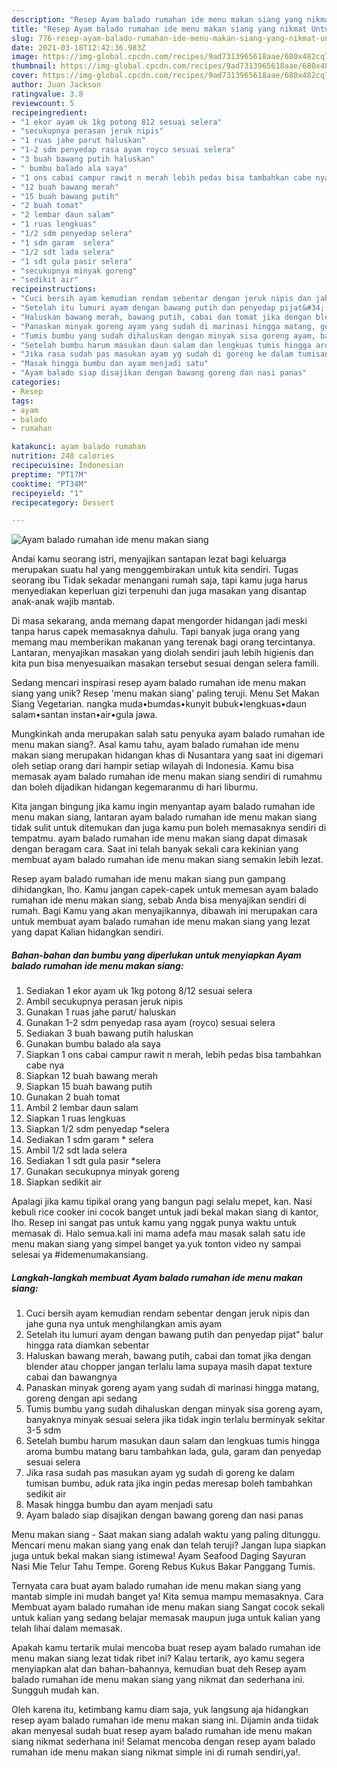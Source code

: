 ```yaml
---
description: "Resep Ayam balado rumahan ide menu makan siang yang nikmat Untuk Jualan"
title: "Resep Ayam balado rumahan ide menu makan siang yang nikmat Untuk Jualan"
slug: 776-resep-ayam-balado-rumahan-ide-menu-makan-siang-yang-nikmat-untuk-jualan
date: 2021-03-18T12:42:36.983Z
image: https://img-global.cpcdn.com/recipes/9ad7313965618aae/680x482cq70/ayam-balado-rumahan-ide-menu-makan-siang-foto-resep-utama.jpg
thumbnail: https://img-global.cpcdn.com/recipes/9ad7313965618aae/680x482cq70/ayam-balado-rumahan-ide-menu-makan-siang-foto-resep-utama.jpg
cover: https://img-global.cpcdn.com/recipes/9ad7313965618aae/680x482cq70/ayam-balado-rumahan-ide-menu-makan-siang-foto-resep-utama.jpg
author: Juan Jackson
ratingvalue: 3.8
reviewcount: 5
recipeingredient:
- "1 ekor ayam uk 1kg potong 812 sesuai selera"
- "secukupnya perasan jeruk nipis"
- "1 ruas jahe parut haluskan"
- "1-2 sdm penyedap rasa ayam royco sesuai selera"
- "3 buah bawang putih haluskan"
- " bumbu balado ala saya"
- "1 ons cabai campur rawit n merah lebih pedas bisa tambahkan cabe nya"
- "12 buah bawang merah"
- "15 buah bawang putih"
- "2 buah tomat"
- "2 lembar daun salam"
- "1 ruas lengkuas"
- "1/2 sdm penyedap selera"
- "1 sdm garam  selera"
- "1/2 sdt lada selera"
- "1 sdt gula pasir selera"
- "secukupnya minyak goreng"
- "sedikit air"
recipeinstructions:
- "Cuci bersih ayam kemudian rendam sebentar dengan jeruk nipis dan jahe guna nya untuk menghilangkan amis ayam"
- "Setelah itu lumuri ayam dengan bawang putih dan penyedap pijat&#34; balur hingga rata diamkan sebentar"
- "Haluskan bawang merah, bawang putih, cabai dan tomat jika dengan blender atau chopper jangan terlalu lama supaya masih dapat texture cabai dan bawangnya"
- "Panaskan minyak goreng ayam yang sudah di marinasi hingga matang, goreng dengan api sedang"
- "Tumis bumbu yang sudah dihaluskan dengan minyak sisa goreng ayam, banyaknya minyak sesuai selera jika tidak ingin terlalu berminyak sekitar 3-5 sdm"
- "Setelah bumbu harum masukan daun salam dan lengkuas tumis hingga aroma bumbu matang baru tambahkan lada, gula, garam dan penyedap sesuai selera"
- "Jika rasa sudah pas masukan ayam yg sudah di goreng ke dalam tumisan bumbu, aduk rata jika ingin pedas meresap boleh tambahkan sedikit air"
- "Masak hingga bumbu dan ayam menjadi satu"
- "Ayam balado siap disajikan dengan bawang goreng dan nasi panas"
categories:
- Resep
tags:
- ayam
- balado
- rumahan

katakunci: ayam balado rumahan 
nutrition: 248 calories
recipecuisine: Indonesian
preptime: "PT17M"
cooktime: "PT34M"
recipeyield: "1"
recipecategory: Dessert

---
```



![Ayam balado rumahan ide menu makan siang](https://img-global.cpcdn.com/recipes/9ad7313965618aae/680x482cq70/ayam-balado-rumahan-ide-menu-makan-siang-foto-resep-utama.jpg)

Andai kamu seorang istri, menyajikan santapan lezat bagi keluarga merupakan suatu hal yang menggembirakan untuk kita sendiri. Tugas seorang ibu Tidak sekadar menangani rumah saja, tapi kamu juga harus menyediakan keperluan gizi terpenuhi dan juga masakan yang disantap anak-anak wajib mantab.

Di masa  sekarang, anda memang dapat mengorder hidangan jadi meski tanpa harus capek memasaknya dahulu. Tapi banyak juga orang yang memang mau memberikan makanan yang terenak bagi orang tercintanya. Lantaran, menyajikan masakan yang diolah sendiri jauh lebih higienis dan kita pun bisa menyesuaikan masakan tersebut sesuai dengan selera famili. 

Sedang mencari inspirasi resep ayam balado rumahan ide menu makan siang yang unik? Resep &#39;menu makan siang&#39; paling teruji. Menu Set Makan Siang Vegetarian. nangka muda•bumdas•kunyit bubuk•lengkuas•daun salam•santan instan•air•gula jawa.

Mungkinkah anda merupakan salah satu penyuka ayam balado rumahan ide menu makan siang?. Asal kamu tahu, ayam balado rumahan ide menu makan siang merupakan hidangan khas di Nusantara yang saat ini digemari oleh setiap orang dari hampir setiap wilayah di Indonesia. Kamu bisa memasak ayam balado rumahan ide menu makan siang sendiri di rumahmu dan boleh dijadikan hidangan kegemaranmu di hari liburmu.

Kita jangan bingung jika kamu ingin menyantap ayam balado rumahan ide menu makan siang, lantaran ayam balado rumahan ide menu makan siang tidak sulit untuk ditemukan dan juga kamu pun boleh memasaknya sendiri di tempatmu. ayam balado rumahan ide menu makan siang dapat dimasak dengan beragam cara. Saat ini telah banyak sekali cara kekinian yang membuat ayam balado rumahan ide menu makan siang semakin lebih lezat.

Resep ayam balado rumahan ide menu makan siang pun gampang dihidangkan, lho. Kamu jangan capek-capek untuk memesan ayam balado rumahan ide menu makan siang, sebab Anda bisa menyajikan sendiri di rumah. Bagi Kamu yang akan menyajikannya, dibawah ini merupakan cara untuk membuat ayam balado rumahan ide menu makan siang yang lezat yang dapat Kalian hidangkan sendiri.

<!--inarticleads1-->

##### Bahan-bahan dan bumbu yang diperlukan untuk menyiapkan Ayam balado rumahan ide menu makan siang:

1. Sediakan 1 ekor ayam uk 1kg potong 8/12 sesuai selera
1. Ambil secukupnya perasan jeruk nipis
1. Gunakan 1 ruas jahe parut/ haluskan
1. Gunakan 1-2 sdm penyedap rasa ayam (royco) sesuai selera
1. Sediakan 3 buah bawang putih haluskan
1. Gunakan  bumbu balado ala saya
1. Siapkan 1 ons cabai campur rawit n merah, lebih pedas bisa tambahkan cabe nya
1. Siapkan 12 buah bawang merah
1. Siapkan 15 buah bawang putih
1. Gunakan 2 buah tomat
1. Ambil 2 lembar daun salam
1. Siapkan 1 ruas lengkuas
1. Siapkan 1/2 sdm penyedap *selera
1. Sediakan 1 sdm garam * selera
1. Ambil 1/2 sdt lada selera
1. Sediakan 1 sdt gula pasir *selera
1. Gunakan secukupnya minyak goreng
1. Siapkan sedikit air


Apalagi jika kamu tipikal orang yang bangun pagi selalu mepet, kan. Nasi kebuli rice cooker ini cocok banget untuk jadi bekal makan siang di kantor, lho. Resep ini sangat pas untuk kamu yang nggak punya waktu untuk memasak di. Halo semua.kali ini mama adefa mau masak salah satu ide menu makan siang yang simpel banget ya.yuk tonton video ny sampai selesai ya #idemenumakansiang. 

<!--inarticleads2-->

##### Langkah-langkah membuat Ayam balado rumahan ide menu makan siang:

1. Cuci bersih ayam kemudian rendam sebentar dengan jeruk nipis dan jahe guna nya untuk menghilangkan amis ayam
1. Setelah itu lumuri ayam dengan bawang putih dan penyedap pijat&#34; balur hingga rata diamkan sebentar
1. Haluskan bawang merah, bawang putih, cabai dan tomat jika dengan blender atau chopper jangan terlalu lama supaya masih dapat texture cabai dan bawangnya
1. Panaskan minyak goreng ayam yang sudah di marinasi hingga matang, goreng dengan api sedang
1. Tumis bumbu yang sudah dihaluskan dengan minyak sisa goreng ayam, banyaknya minyak sesuai selera jika tidak ingin terlalu berminyak sekitar 3-5 sdm
1. Setelah bumbu harum masukan daun salam dan lengkuas tumis hingga aroma bumbu matang baru tambahkan lada, gula, garam dan penyedap sesuai selera
1. Jika rasa sudah pas masukan ayam yg sudah di goreng ke dalam tumisan bumbu, aduk rata jika ingin pedas meresap boleh tambahkan sedikit air
1. Masak hingga bumbu dan ayam menjadi satu
1. Ayam balado siap disajikan dengan bawang goreng dan nasi panas


Menu makan siang - Saat makan siang adalah waktu yang paling ditunggu. Mencari menu makan siang yang enak dan telah teruji? Jangan lupa siapkan juga untuk bekal makan siang istimewa! Ayam Seafood Daging Sayuran Nasi Mie Telur Tahu Tempe. Goreng Rebus Kukus Bakar Panggang Tumis. 

Ternyata cara buat ayam balado rumahan ide menu makan siang yang mantab simple ini mudah banget ya! Kita semua mampu memasaknya. Cara Membuat ayam balado rumahan ide menu makan siang Sangat cocok sekali untuk kalian yang sedang belajar memasak maupun juga untuk kalian yang telah lihai dalam memasak.

Apakah kamu tertarik mulai mencoba buat resep ayam balado rumahan ide menu makan siang lezat tidak ribet ini? Kalau tertarik, ayo kamu segera menyiapkan alat dan bahan-bahannya, kemudian buat deh Resep ayam balado rumahan ide menu makan siang yang nikmat dan sederhana ini. Sungguh mudah kan. 

Oleh karena itu, ketimbang kamu diam saja, yuk langsung aja hidangkan resep ayam balado rumahan ide menu makan siang ini. Dijamin anda tiidak akan menyesal sudah buat resep ayam balado rumahan ide menu makan siang nikmat sederhana ini! Selamat mencoba dengan resep ayam balado rumahan ide menu makan siang nikmat simple ini di rumah sendiri,ya!.


